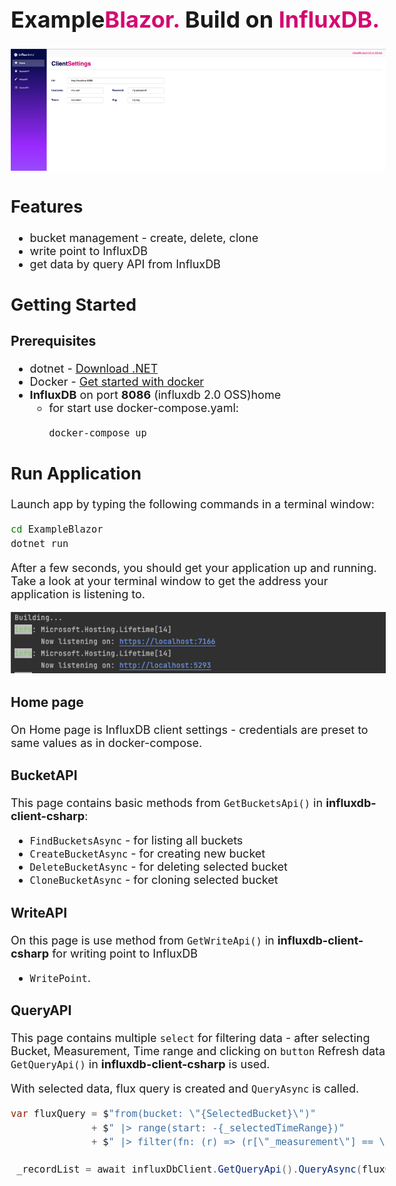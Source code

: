 <div style="max-width: 1200px; min-width: 600px; font-size: 18px; margin: auto; padding: 50px;">


<h1>Example<a style="color: #d30971 !important;">Blazor.</a> Build on <a style="color: #d30971 !important;"> InfluxDB.</a></h1>

<img src="wwwroot/assets/readme/homepage.png" alt="drawing">

## Features

- bucket management - create, delete, clone
- write point to InfluxDB
- get data by query API from InfluxDB

## Getting Started

### Prerequisites

- dotnet - [Download .NET](https://dotnet.microsoft.com/en-us/download)
- Docker - [Get started with docker](https://www.docker.com/get-started)
- **InfluxDB** on port **8086** (influxdb 2.0 OSS)home
    - for start use docker-compose.yaml:
      ```bash
      docker-compose up
      ```

## Run Application

Launch app by typing the following commands in a terminal window:

```bash
cd ExampleBlazor
dotnet run
```

After a few seconds, you should get your application up and running. Take a look at your terminal window to get the
address your application is listening to.

<img src="wwwroot/assets/readme/terminal-url.png" alt="drawing">

### Home page

On Home page is InfluxDB client settings - credentials are preset to same values as in docker-compose.

### BucketAPI

This page contains basic methods from `GetBucketsApi()` in **influxdb-client-csharp**:

- `FindBucketsAsync` - for listing all buckets
- `CreateBucketAsync` - for creating new bucket
- `DeleteBucketAsync` - for deleting selected bucket
- `CloneBucketAsync` - for cloning selected bucket

### WriteAPI

On this page is use method from `GetWriteApi()` in **influxdb-client-csharp** for writing point to InfluxDB

- `WritePoint`.

### QueryAPI

This page contains multiple `select` for filtering data - after selecting Bucket, Measurement, Time range and clicking
on
`button` Refresh data `GetQueryApi()` in **influxdb-client-csharp** is used.

With selected data, flux query is created and `QueryAsync` is called.

```csharp
var fluxQuery = $"from(bucket: \"{SelectedBucket}\")"
              + $" |> range(start: -{_selectedTimeRange})"
              + $" |> filter(fn: (r) => (r[\"_measurement\"] == \"{_selectedMeasurement}\"))";

 _recordList = await influxDbClient.GetQueryApi().QueryAsync(fluxQuery, orgId);
```

<br clear="right"/>
</div>

